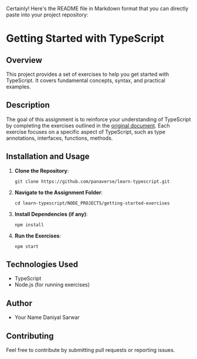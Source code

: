 Certainly! Here's the README file in Markdown format that you can directly paste into your project repository:

# Getting Started with TypeScript

## Overview
This project provides a set of exercises to help you get started with TypeScript. It covers fundamental concepts, syntax, and practical examples.

## Description
The goal of this assignment is to reinforce your understanding of TypeScript by completing the exercises outlined in the [original document](https://github.com/panaverse/learn-typescript/blob/master/NODE_PROJECTS/getting-started-exercises.md). Each exercise focuses on a specific aspect of TypeScript, such as type annotations, interfaces, functions, methods.

## Installation and Usage
1. **Clone the Repository**:
   ```
   git clone https://github.com/panaverse/learn-typescript.git
   ```

2. **Navigate to the Assignment Folder**:
   ```
   cd learn-typescript/NODE_PROJECTS/getting-started-exercises
   ```

3. **Install Dependencies (if any)**:
   ```
   npm install
   ```

4. **Run the Exercises**:
   ```
   npm start
   ```

## Technologies Used
- TypeScript
- Node.js (for running exercises)

## Author
- Your Name Daniyal Sarwar

## Contributing
Feel free to contribute by submitting pull requests or reporting issues.
